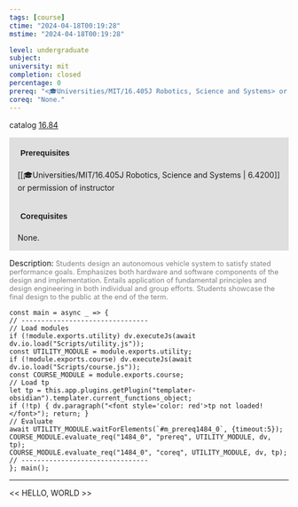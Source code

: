 ```yaml
---
tags: [course]
ctime: "2024-04-18T00:19:28"
mstime: "2024-04-18T00:19:28"

level: undergraduate
subject: 
university: mit
completion: closed
percentage: 0
prereq: "<🎓Universities/MIT/16.405J Robotics, Science and Systems> or permission of instructor"
coreq: "None."
---
```


catalog [16.84](http://student.mit.edu/catalog/m16b.html#16.84)

<span style="display: block; padding: 15px; background-color: rgb(100, 100, 100, 0.2);"><font id="m_prereq1484_0" style="display: block; font-family: Arial, sans-serif; font-weight: bold; padding: 5px">Prerequisites</font><br><span id="prereq1484_0">[[🎓Universities/MIT/16.405J Robotics, Science and Systems | 6.4200]] or permission of instructor</span></span>
<span style="display: block; padding: 15px; background-color: rgb(100, 100, 100, 0.2);"><font id="m_coreq1484_0" style="display: block; font-family: Arial, sans-serif; font-weight: bold; padding: 5px">Corequisites</font><br><span id="coreq1484_0">None.</span></span>

<font style="">Description:</font>
<font style="color: grey; font-size: 0.8rem;">Students design an autonomous vehicle system to satisfy stated performance goals. Emphasizes both hardware and software components of the design and implementation. Entails application of fundamental principles and design engineering in both individual and group efforts. Students showcase the final design to the public at the end of the term.</font>

```dataviewjs
const main = async _ => {
// --------------------------------
// Load modules
if (!module.exports.utility) dv.executeJs(await dv.io.load("Scripts/utility.js"));
const UTILITY_MODULE = module.exports.utility;
if (!module.exports.course) dv.executeJs(await dv.io.load("Scripts/course.js"));
const COURSE_MODULE = module.exports.course;
// Load tp
let tp = this.app.plugins.getPlugin("templater-obsidian").templater.current_functions_object;
if (!tp) { dv.paragraph("<font style='color: red'>tp not loaded!</font>"); return; }
// Evaluate
await UTILITY_MODULE.waitForElements(`#m_prereq1484_0`, {timeout:5});
COURSE_MODULE.evaluate_req("1484_0", "prereq", UTILITY_MODULE, dv, tp);
COURSE_MODULE.evaluate_req("1484_0", "coreq", UTILITY_MODULE, dv, tp);
// --------------------------------
}; main();
```

---

<< HELLO, WORLD >>
